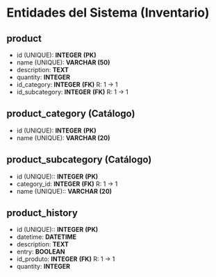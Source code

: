 # Entidades del Sistema (Inventario)

## product

- id (UNIQUE): **INTEGER** **(PK)**
- name (UNIQUE): **VARCHAR (50)**
- description: **TEXT**
- quantity: **INTEGER**
- id_category: **INTEGER** **(FK)** R: 1 -> 1
- id_subcategory: **INTEGER** **(FK)** R: 1 -> 1

## product_category **(Catálogo)**

- id (UNIQUE): **INTEGER** **(PK)**
- name (UNIQUE): **VARCHAR (20)**

## product_subcategory **(Catálogo)**

- id (UNIQUE):: **INTEGER** **(PK)**
- category_id: **INTEGER** **(FK)** R: 1 -> 1
- name (UNIQUE):: **VARCHAR (20)**

## product_history

- id (UNIQUE):: **INTEGER** **(PK)**
- datetime: **DATETIME**
- description: **TEXT**
- entry: **BOOLEAN**
- id_produto: **INTEGER** **(FK)** R: 1 -> 1
- quantity: **INTEGER**
